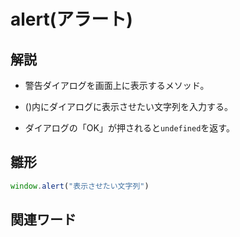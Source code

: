 # alert(アラート)  
## 解説  
* 警告ダイアログを画面上に表示するメソッド。    
  
* ()内にダイアログに表示させたい文字列を入力する。

* ダイアログの「OK」が押されると`undefined`を返す。  

## 雛形   
```js
window.alert("表示させたい文字列")
```
## 関連ワード  
